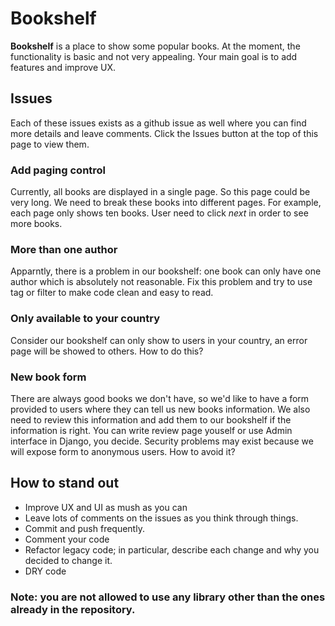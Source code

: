 # Bookshelf

**Bookshelf** is a place to show some popular books.  At the moment, the
functionality is basic and not very appealing. Your main goal is to 
add features and improve UX. 

## Issues

Each of these issues exists as a github issue as well where you can
find more details and leave comments.  Click the Issues button at the
top of this page to view them.

### Add paging control

Currently, all books are displayed in a single page. So this page could
be very long. We need to break these books into different pages. For 
example, each page only shows ten books. User need to click *next* in order 
to see more books.

### More than one author

Apparntly, there is a problem in our bookshelf: one book can only have one
author which is absolutely not reasonable. Fix this problem and try to use tag
or filter to make code clean and easy to read.

### Only available to your country

Consider our bookshelf can only show to users in your country, an error
page will be showed to others. How to do this?

### New book form

There are always good books we don't have, so we'd like to have a form
provided to users where they can tell us new books information.
We also need to review this information and add them to our bookshelf if the
information is right. You can write review page youself or use Admin interface in Django, you decide.
Security problems may exist because we will expose form to anonymous users. 
How to avoid it?

## How to stand out
 - Improve UX and UI as mush as you can
 - Leave lots of comments on the issues as you think through things.
 - Commit and push frequently.
 - Comment your code
 - Refactor legacy code; in particular, describe each change and why you decided to change it.
 - DRY code

### Note: you are not allowed to use any library other than the ones already in the repository.
